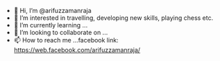 - 👋 Hi, I’m @arifuzzamanraja
- 👀 I’m interested in travelling, developing new skills, playing chess etc.
- 🌱 I’m currently learning ...
- 💞️ I’m looking to collaborate on ...
- 📫 How to reach me ...facebook link: https://web.facebook.com/arifuzzamanraja/

<!---
arifuzzamanraja/arifuzzamanraja is a ✨ special ✨ repository because its `README.md` (this file) appears on your GitHub profile.
You can click the Preview link to take a look at your changes.
--->
